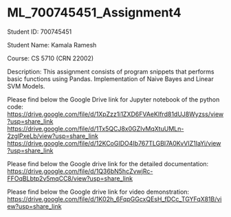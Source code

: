 # ML_700745451_Assignment4

Student ID: 700745451

Student Name: Kamala Ramesh

Course: CS 5710 (CRN 22002)

Description: This assignment consists of program snippets that performs basic functions using Pandas. Implementation of Naive Bayes and Linear SVM Models.

Please find below the Google Drive link for Jupyter notebook of the python code:
https://drive.google.com/file/d/1XpZzz1i1ZXD6FVAeKIfrd81dUJ8Wyzss/view?usp=share_link
https://drive.google.com/file/d/1Tx5QCJ8x0GZIvMqXtuUMLn-2zglPxeLb/view?usp=share_link
https://drive.google.com/file/d/12KCoGIDO4Ib767TLGBI7A0KvVIZ1IaYi/view?usp=share_link

Please find below the Google drive link for the detailed documentation:
https://drive.google.com/file/d/1Q36bN5hcZvwjRc-FFOqBLbtp2v5mqCC8/view?usp=share_link

Please find below the Google drive link for video demonstration:
https://drive.google.com/file/d/1K02h_6FqpGGcxQEsH_fDCc_TGYFqX81B/view?usp=share_link
